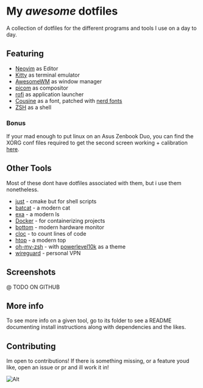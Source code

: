 # My *awesome* dotfiles

A collection of dotfiles for the different programs and tools I use on a day to day.

## Featuring  

* [Neovim](https://neovim.io/) as Editor
* [Kitty](https://sw.kovidgoyal.net/kitty/) as terminal emulator
* [AwesomeWM](https://awesomewm.org/) as window manager
* [picom](https://github.com/yshui/picom) as compositor
* [rofi](https://github.com/davatorium/rofi) as application launcher
* [Cousine](https://fonts.google.com/specimen/Cousine) as a font, patched with [nerd fonts](https://www.nerdfonts.com/)
* [ZSH](https://ohmyz.sh/) as a shell

### Bonus

If your mad enough to put linux on an Asus Zenbook Duo, you can find the XORG conf files required to get the second screen working +
calibration [here](misc).

## Other Tools
Most of these dont have dotfiles associated with them, but i use them nonetheless. 

* [just](https://github.com/casey/just) - cmake but for shell scripts
* [batcat](https://github.com/sharkdp/bat) - a modern cat
* [exa](https://github.com/ogham/exa) - a modern ls
* [Docker](https://www.docker.com/) - for containerizing projects
* [bottom](https://github.com/ClementTsang/bottom) - modern hardware monitor
* [cloc](https://github.com/AlDanial/cloc) - to count lines of code
* [htop](https://github.com/htop-dev/htop) - a modern top
* [oh-my-zsh](https://ohmyz.sh/) - with [powerlevel10k](https://github.com/romkatv/powerlevel10k) as a theme
* [wireguard](https://www.wireguard.com/) - personal VPN

## Screenshots
@ TODO ON GITHUB

## More info

To see more info on a given tool, go to its folder to see a README documenting install instructions
along with dependencies and the likes.

## Contributing

Im open to contributions! If there is something missing, or a feature youd like, open an issue or pr and ill work it in!

![Alt](https://repobeats.axiom.co/api/embed/cfce6e9d242557fc3e91b4c160ad5ee14afc33c8.svg "Repobeats analytics image")

